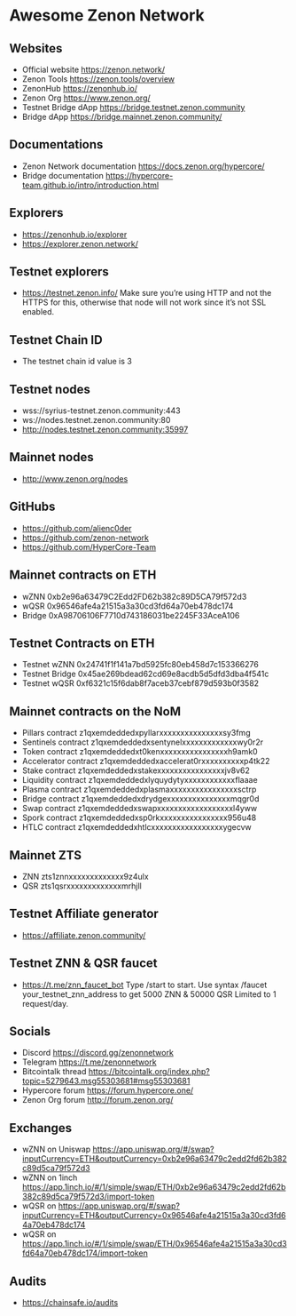 
# Awesome Zenon Network

## Websites

- Official website https://zenon.network/ 
- Zenon Tools https://zenon.tools/overview 
- ZenonHub https://zenonhub.io/ 
- Zenon Org https://www.zenon.org/
- Testnet Bridge dApp https://bridge.testnet.zenon.community
- Bridge dApp https://bridge.mainnet.zenon.community/

## Documentations

- Zenon Network documentation https://docs.zenon.org/hypercore/
- Bridge documentation https://hypercore-team.github.io/intro/introduction.html  

## Explorers

- https://zenonhub.io/explorer
- https://explorer.zenon.network/

## Testnet explorers
- https://testnet.zenon.info/
  Make sure you’re using HTTP and not the HTTPS for this, otherwise that node will not work since it’s not SSL enabled.

## Testnet Chain ID
- The testnet chain id value is 3

## Testnet nodes
- wss://syrius-testnet.zenon.community:443
- ws://nodes.testnet.zenon.community:80
- http://nodes.testnet.zenon.community:35997

## Mainnet nodes
- http://www.zenon.org/nodes

## GitHubs
- https://github.com/alienc0der
- https://github.com/zenon-network
- https://github.com/HyperCore-Team

## Mainnet contracts on ETH
- wZNN 0xb2e96a63479C2Edd2FD62b382c89D5CA79f572d3
- wQSR 0x96546afe4a21515a3a30cd3fd64a70eb478dc174
- Bridge 0xA98706106F7710d743186031be2245F33AceA106

## Testnet Contracts on ETH
- Testnet wZNN 0x24741f1f141a7bd5925fc80eb458d7c153366276
- Testnet Bridge 0x45ae269bdead62cd69e8acdb5d5dfd3dba4f541c
- Testnet wQSR 0xf6321c15f6dab8f7aceb37cebf879d593b0f3582

## Mainnet contracts on the NoM
- Pillars contract z1qxemdeddedxpyllarxxxxxxxxxxxxxxxsy3fmg
- Sentinels contract z1qxemdeddedxsentynelxxxxxxxxxxxxxwy0r2r
- Token contract z1qxemdeddedxt0kenxxxxxxxxxxxxxxxxh9amk0
- Accelerator contract z1qxemdeddedxaccelerat0rxxxxxxxxxxp4tk22
- Stake contract z1qxemdeddedxstakexxxxxxxxxxxxxxxxjv8v62
- Liquidity contract z1qxemdeddedxlyquydytyxxxxxxxxxxxxflaaae
- Plasma contract z1qxemdeddedxplasmaxxxxxxxxxxxxxxxxsctrp
- Bridge contract z1qxemdeddedxdrydgexxxxxxxxxxxxxxxmqgr0d
- Swap contract z1qxemdeddedxswapxxxxxxxxxxxxxxxxxxl4yww
- Spork contract z1qxemdeddedxsp0rkxxxxxxxxxxxxxxxx956u48
- HTLC contract z1qxemdeddedxhtlcxxxxxxxxxxxxxxxxxygecvw

## Mainnet ZTS 
- ZNN zts1znnxxxxxxxxxxxxx9z4ulx
- QSR zts1qsrxxxxxxxxxxxxxmrhjll

## Testnet Affiliate generator
- https://affiliate.zenon.community/

## Testnet ZNN & QSR faucet
- https://t.me/znn_faucet_bot Type /start to start.
Use syntax /faucet your_testnet_znn_address to get 5000 ZNN & 50000 QSR
Limited to 1 request/day.

## Socials
- Discord https://discord.gg/zenonnetwork
- Telegram https://t.me/zenonnetwork
- Bitcointalk thread https://bitcointalk.org/index.php?topic=5279643.msg55303681#msg55303681
- Hypercore forum https://forum.hypercore.one/
- Zenon Org forum http://forum.zenon.org/

## Exchanges
- wZNN on Uniswap https://app.uniswap.org/#/swap?inputCurrency=ETH&outputCurrency=0xb2e96a63479c2edd2fd62b382c89d5ca79f572d3
- wZNN on 1inch https://app.1inch.io/#/1/simple/swap/ETH/0xb2e96a63479c2edd2fd62b382c89d5ca79f572d3/import-token
- wQSR on https://app.uniswap.org/#/swap?inputCurrency=ETH&outputCurrency=0x96546afe4a21515a3a30cd3fd64a70eb478dc174
- wQSR on https://app.1inch.io/#/1/simple/swap/ETH/0x96546afe4a21515a3a30cd3fd64a70eb478dc174/import-token

## Audits
- https://chainsafe.io/audits
